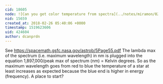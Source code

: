 ```yaml
---
cid: 18605
node: ![Can you get color temperature from spectra](../notes/miramon/02-01-2018/can-you-get-color-temperature-from-spectra)
nid: 15659
created_at: 2018-02-26 05:40:06 +0000
timestamp: 1519623606
uid: 424604
author: dcanprdn
---
```


See
https://spacemath.gsfc.nasa.gov/astrob/5Page55.pdf
The lambda max of the spectrum (i.e. maximum wavelength) in nm is plugged into the equation 1,897,000/peak max of spectrum (nm) = Kelvin degrees.
So as the maximum wavelength goes from red to blue the temperature of a star at least increases as expected because the blue end is higher in energy (frequency).  A place to start?
